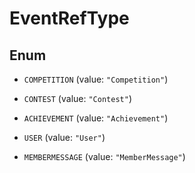 

# EventRefType

## Enum


* `COMPETITION` (value: `"Competition"`)

* `CONTEST` (value: `"Contest"`)

* `ACHIEVEMENT` (value: `"Achievement"`)

* `USER` (value: `"User"`)

* `MEMBERMESSAGE` (value: `"MemberMessage"`)



